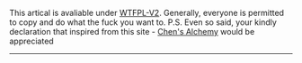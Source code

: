 
This artical is avaliable under [WTFPL-V2](http://wtfpl2.com). Generally, everyone is permitted to copy and do what the fuck you want to. 
P.S. Even so said, your kindly declaration that inspired from this site - [Chen's Alchemy](https://millionaryearl.github.io) would be appreciated

---------------------------------------